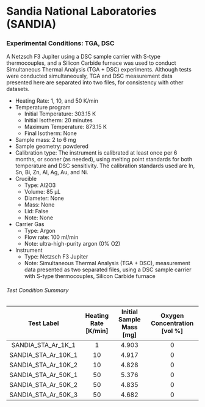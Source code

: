 # Sandia National Laboratories (SANDIA)

### Experimental Conditions: TGA, DSC
A Netzsch F3 Jupiter using a DSC sample carrier with S-type thermocouples, and a Silicon Carbide furnace was used to conduct Simultaneous Thermal Analysis (TGA + DSC) experiments. Although tests were conducted simultaneously, TGA and DSC measurement data presented here are separated into two files, for consistency with other datasets.

* Heating Rate: 1, 10, and 50 K/min
* Temperature program
  - Initial Temperature: 303.15 K
  - Initial Isotherm: 20 minutes
  - Maximum Temperature: 873.15 K
  - Final Isotherm: None
* Sample mass: 2 to 6 mg
* Sample geometry: powdered
* Calibration type: The instrument is calibrated at least once per 6 months, or sooner (as needed), using melting point standards for both temperature and DSC sensitivity.  The calibration standards used are In, Sn, Bi, Zn, Al, Ag, Au, and Ni.
* Crucible
  - Type: Al2O3
  - Volume: 85 µL
  - Diameter: None
  - Mass: None
  - Lid: False
  - Note: None
* Carrier Gas
  - Type: Argon
  - Flow rate: 100 ml/min
  - Note: ultra-high-purity argon  (0% O2)
* Instrument
  - Type: Netzsch F3 Jupiter
  - Note: Simultaneous Thermal Analysis (TGA + DSC), measurement data presented as two separated files, using a DSC sample carrier with S-type thermocouples, Silicon Carbide furnace

###### Test Condition Summary

| Test Label | Heating Rate [K/min] | Initial Sample Mass [mg] | Oxygen Concentration [vol %] |
|:------:|:------:|:------:|:------:|
| SANDIA\_STA\_Ar\_1K\_1  |  1 | 4.903 | 0 |  
| SANDIA\_STA\_Ar\_10K\_1 | 10 | 4.917 | 0 |  
| SANDIA\_STA\_Ar\_10K\_2 | 10 | 4.828 | 0 |  
| SANDIA\_STA\_Ar\_50K\_1 | 50 | 5.376 | 0 |  
| SANDIA\_STA\_Ar\_50K\_2 | 50 | 4.835 | 0 |
| SANDIA\_STA\_Ar\_50K\_3 | 50 | 4.682 | 0 |

